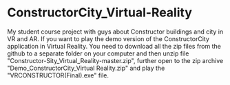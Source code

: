# ConstructorCity_Virtual-Reality
My student course project with guys about Constructor buildings and city in VR and AR.
If you want to play the demo version of the ConstructorCity application in Virtual Reality. You need to download all the zip files from the github to a separate folder on your computer and then unzip file "Constructor-Sity_Virtual_Reality-master.zip", further open to the zip archive "Demo_ConstructorCity_Virtual Reality.zip" and play the "VRCONSTRUCTOR(Final).exe" file.
